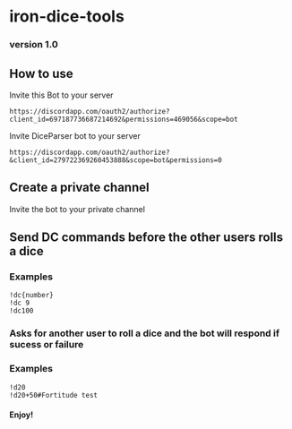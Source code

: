 # iron-dice-tools

### version 1.0

## How to use

Invite this Bot to your server 

```
https://discordapp.com/oauth2/authorize?client_id=697187736687214692&permissions=469056&scope=bot
```

Invite DiceParser bot to your server

```
https://discordapp.com/oauth2/authorize?&client_id=279722369260453888&scope=bot&permissions=0
```
## Create a private channel

Invite the bot to your private channel

## Send DC commands before the other users rolls a dice

### Examples
```
!dc{number}
!dc 9
!dc100
```

### Asks for another user to roll a dice and the bot will respond if sucess or failure

### Examples
```
!d20
!d20+50#Fortitude test
```

#### Enjoy!
